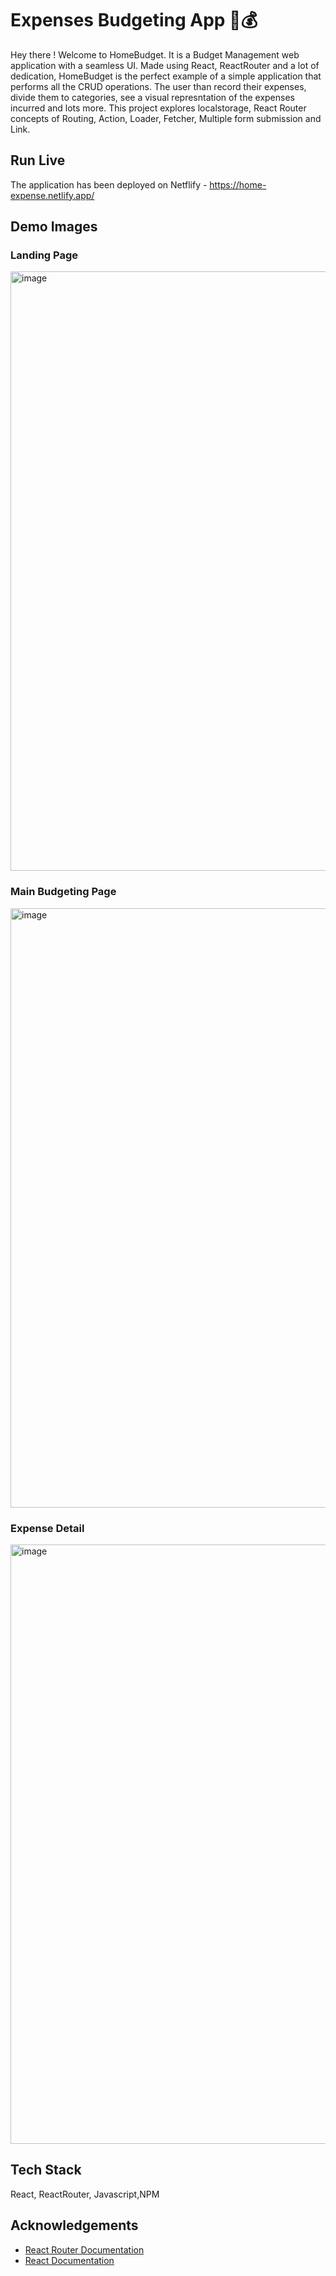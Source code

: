 
# Expenses Budgeting App 💸💰
Hey there ! 
Welcome to HomeBudget. It is a Budget Management web application with a seamless UI. 
Made using React, ReactRouter and a lot of dedication, HomeBudget is the perfect example of a simple application that performs all the CRUD operations.
The user than record their expenses, divide them to categories, see a visual represntation of the expenses incurred and lots more.
This project explores localstorage, React Router concepts of Routing, Action, Loader, Fetcher, Multiple form submission and Link.


## Run Live 
The application has been deployed on Netflify - https://home-expense.netlify.app/


## Demo Images
### Landing Page
<img width="959" alt="image" src="https://github.com/Amkr9955/ExpensesApp_ReactRouter/assets/112249538/c2449d93-e297-4951-ad98-401a64fe6597">

### Main Budgeting Page
<img width="959" alt="image" src="https://github.com/harshitakaushik-dev/HomeExpense/assets/112249538/3fe0670e-a809-4f2d-8ebf-7c274fb12316">

### Expense Detail
<img width="959" alt="image" src="https://github.com/harshitakaushik-dev/HomeExpense/assets/112249538/2c2f66da-116f-490e-8622-74a04c6ce79b">



## Tech Stack

 React, ReactRouter, Javascript,NPM



## Acknowledgements
 - [React Router Documentation](https://reactrouter.com/en/main)
 - [React Documentation](https://react.dev/)
 


